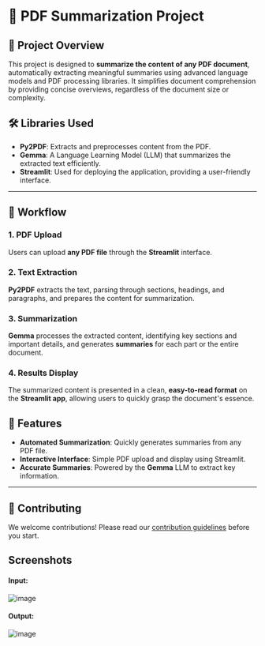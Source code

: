 <h1>📄 PDF Summarization Project</h1>

<h2>📝 Project Overview</h2>
<p>
  This project is designed to <strong>summarize the content of any PDF document</strong>, automatically extracting meaningful summaries using advanced language models and PDF processing libraries. It simplifies document comprehension by providing concise overviews, regardless of the document size or complexity.
</p>

<h2>🛠️ Libraries Used</h2>
<ul>
  <li><strong>Py2PDF</strong></a>: Extracts and preprocesses content from the PDF.</li>
  <li><strong>Gemma</strong></a>: A Language Learning Model (LLM) that summarizes the extracted text efficiently.</li>
  <li><strong>Streamlit</strong></a>: Used for deploying the application, providing a user-friendly interface.</li>
</ul>

<hr>

<h2>🔄 Workflow</h2>

<h3>1. PDF Upload</h3>
<p>Users can upload <strong>any PDF file</strong> through the <strong>Streamlit</strong> interface.</p>

<h3>2. Text Extraction</h3>
<p><strong>Py2PDF</strong> extracts the text, parsing through sections, headings, and paragraphs, and prepares the content for summarization.</p>

<h3>3. Summarization</h3>
<p><strong>Gemma</strong> processes the extracted content, identifying key sections and important details, and generates <strong>summaries</strong> for each part or the entire document.</p>

<h3>4. Results Display</h3>
<p>The summarized content is presented in a clean, <strong>easy-to-read format</strong> on the <strong>Streamlit app</strong>, allowing users to quickly grasp the document's essence.</p>


<h2>🎯 Features</h2>
<ul>
  <li><strong>Automated Summarization</strong>: Quickly generates summaries from any PDF file.</li>
  <li><strong>Interactive Interface</strong>: Simple PDF upload and display using Streamlit.</li>
  <li><strong>Accurate Summaries</strong>: Powered by the <strong>Gemma</strong> LLM to extract key information.</li>
</ul>

<hr>

<h2>🤝 Contributing</h2>
<p>We welcome contributions! Please read our <a href="https://github.com/your-link/contributing.md">contribution guidelines</a> before you start.</p>

<h2>Screenshots</h2>
<h4>Input:</h4>

![image](https://github.com/user-attachments/assets/9374ec0d-d79b-456b-bb1d-627a296e422c)

<h4>Output:</h4>

![image](https://github.com/user-attachments/assets/dc046346-c15c-4b35-a2ee-58f9fc6320bd)
